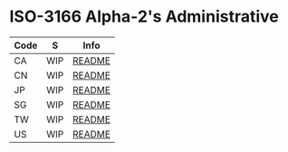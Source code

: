 # ISO-3166 Alpha-2's Administrative

| Code | S   | Info                     |
| ---- | --- | ------------------------ |
| CA   | WIP | [README](./CA/README.md) |
| CN   | WIP | [README](./CN/README.md) |
| JP   | WIP | [README](./JP/README.md) |
| SG   | WIP | [README](./SG/README.md) |
| TW   | WIP | [README](./TW/README.md) |
| US   | WIP | [README](./US/README.md) |
